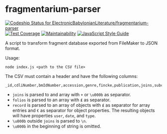 # fragmentarium-parser

[![Codeship Status for ElectronicBabylonianLiterature/fragmentarium-parser](https://app.codeship.com/projects/64eda080-6034-0136-217f-124041e5e37d/status?branch=master)](https://app.codeship.com/projects/296226)
[![Test Coverage](https://api.codeclimate.com/v1/badges/971b9239bb9b40f555aa/test_coverage)](https://codeclimate.com/github/ElectronicBabylonianLiterature/fragmentarium-parser/test_coverage)
[![Maintainability](https://api.codeclimate.com/v1/badges/971b9239bb9b40f555aa/maintainability)](https://codeclimate.com/github/ElectronicBabylonianLiterature/fragmentarium-parser/maintainability)
[![JavaScript Style Guide](https://img.shields.io/badge/code_style-standard-brightgreen.svg)](https://standardjs.com)

A script to transform fragment database exported from FileMaker to JSON format.

Usage:
```
node index.js <path to the CSV file>
```

The CSV must contain a header and have the following columns:
```
_id,cdliNumber,bmIdNumber,accession,genre,fincke,publication,joins,subcollection,description,length,width,thickness,collection,script,date,folios,record,transliteration,notes,museum
```

- `joins` is parsed to and array with ` + ` or `\u000b` as separator.
- `folios` is parsed to an array with ` ₤ ` as separator.
- `record` is parsed to an array of objects with ` ₤ ` as separator for array entries and `€` as separator for object properties. The resulting objects will have properties `user`, `date`, and `type`.
- `\u000b` outside `joins` is parsed to `\n`.
- `\u000b` in the beginning of string is omitted.